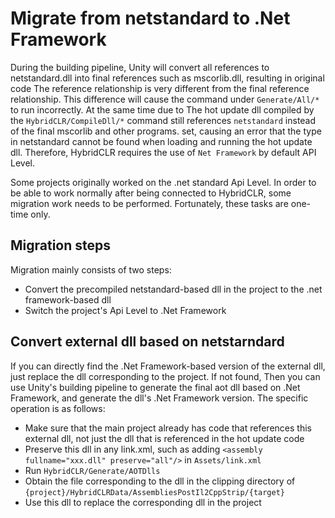 # Migrate from netstandard to .Net Framework

During the building pipeline, Unity will convert all references to netstandard.dll into final references such as mscorlib.dll, resulting in original code
The reference relationship is very different from the final reference relationship. This difference will cause the command under `Generate/All/*` to run incorrectly. At the same time due to
The hot update dll compiled by the `HybridCLR/CompileDll/*` command still references `netstandard` instead of the final mscorlib and other programs.
set, causing an error that the type in netstandard cannot be found when loading and running the hot update dll. Therefore, HybridCLR requires the use of `Net Framework` by default
API Level.

Some projects originally worked on the .net standard Api Level. In order to be able to work normally after being connected to HybridCLR, some migration work needs to be performed.
Fortunately, these tasks are one-time only.

## Migration steps

Migration mainly consists of two steps:

- Convert the precompiled netstandard-based dll in the project to the .net framework-based dll
- Switch the project's Api Level to .Net Framework


## Convert external dll based on netstarndard

If you can directly find the .Net Framework-based version of the external dll, just replace the dll corresponding to the project. If not found,
Then you can use Unity's building pipeline to generate the final aot dll based on .Net Framework, and generate the dll's
.Net Framework version. The specific operation is as follows:

- Make sure that the main project already has code that references this external dll, not just the dll that is referenced in the hot update code
- Preserve this dll in any link.xml, such as adding `<assembly fullname="xxx.dll" preserve="all"/>` in `Assets/link.xml`
- Run `HybridCLR/Generate/AOTDlls`
- Obtain the file corresponding to the dll in the clipping directory of `{project}/HybridCLRData/AssembliesPostIl2CppStrip/{target}`
- Use this dll to replace the corresponding dll in the project